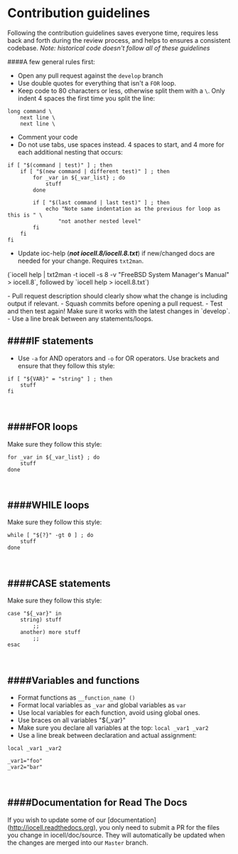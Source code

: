 # Contribution guidelines

Following the contribution guidelines saves everyone time, requires less back
and forth during the review process, and helps to ensures a consistent codebase.
*Note: historical code doesn't follow all of these guidelines*

####A few general rules first:
- Open any pull request against the `develop` branch
- Use double quotes for everything that isn't a `FOR` loop.
- Keep code to 80 characters or less, otherwise split them with a `\`. Only indent 4 spaces the first time you split the line:
```
long command \
    next line \
    next line \
```
- Comment your code
- Do not use tabs, use spaces instead. 4 spaces to start, and 4 more for each additional nesting that occurs:
```
if [ "$(command | test)" ] ; then
    if [ "$(new command | different test)" ] ; then
        for _var in ${_var_list} ; do
            stuff
        done

        if [ "$(last command | last test)" ] ; then
            echo "Note same indentation as the previous for loop as this is " \
                "not another nested level"
        fi
    fi
fi
```
- Update ioc-help (**_not iocell.8/iocell.8.txt_**) if new/changed docs are needed for your change. Requires `txt2man`.
<p>(`iocell help | txt2man -t iocell -s 8 -v "FreeBSD System Manager's Manual" > iocell.8`, followed by `iocell help > iocell.8.txt`)</p>
- Pull request description should clearly show what the change is including output if relevant.
- Squash commits before opening a pull request.
- Test and then test again! Make sure it works with the latest changes in `develop`.
- Use a line break between any statements/loops.
<br>

####IF statements
-----
- Use `-a` for AND operators and `-o` for OR operators.
Use brackets and ensure that they follow this style:
```
if [ "${VAR}" = "string" ] ; then
    stuff
fi
```
<br>

####FOR loops
-----
Make sure they follow this style:
```
for _var in ${_var_list} ; do
    stuff
done
```

<br>

####WHILE loops
-----
Make sure they follow this style:
```
while [ "${?}" -gt 0 ] ; do
    stuff
done
```

<br>

####CASE statements
----
Make sure they follow this style:
```
case "${_var}" in
    string) stuff
        ;;
    another) more stuff
        ;;
esac
```

<br>

####Variables and functions
-----
- Format functions as `__function_name ()`
- Format local variables as `_var` and global variables as `var`
- Use local variables for each function, avoid using global ones.
- Use braces on all variables "${_var}"
- Make sure you declare all variables at the top: `local _var1 _var2`
- Use a line break between declaration and actual assignment:
```
local _var1 _var2

_var1="foo"
_var2="bar"
```

<br>

####Documentation for Read The Docs
-----
If you wish to update some of our [documentation] (http://iocell.readthedocs.org), you only need to submit a PR for the files you change in iocell/doc/source. They will automatically be updated when the changes are merged into our `Master` branch.
